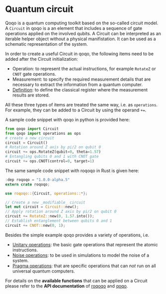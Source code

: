 # Quantum circuit

Qoqo is a quantum computing toolkit based on the so-called circuit model. A `Circuit` in qoqo is a an element that includes a sequence of gate operations applied on the involved qubits. A Circuit can be interpreted as an iterable helper object without a physical manifistation. It can be used as a schematic representation of the system.

In order to create a useful Circuit in qoqo, the following items need to be added after the Circuit initialization:
* Operation: to represent the actual instructions, for example `RotateZ` or `CNOT` gate operations.
* Measurement: to specify the required measurement details that are necessary to extract the information from a quantum computer.
* [Definition](readout.md): to define the classical register where the measurement results are stored.

All these three types of items are treated the same way, i.e. as `operations`. For example, they can be added to a Circuit by using the operand `+=`. 

A sample code snippet with qoqo in python is provided here:

```python
from qoqo import Circuit
from qoqo import operations as ops
# create a new circuit
circuit = Circuit()
# Rotation around Z axis by pi/2 on qubit 0
circuit += ops.RotateZ(qubit=0, theta=1.57)
# Entangling qubits 0 and 1 with CNOT gate
circuit += ops.CNOT(control=0, target=1)
```

The same sample code snippet with roqoqo in Rust is given here:

```rust
:dep roqoqo = "1.0.0-alpha.5"
extern crate roqoqo;

use roqoqo::{Circuit, operations::*};

// Create a new _modifiable_ circuit
let mut circuit = Circuit::new();
// Apply rotation around Z axis by pi/2 on qubit 0
circuit += RotateZ::new(0, 1.57.into());
// Establish entanglement between qubits 0 and 1
circuit += CNOT::new(0, 1);
```


Besides the simple example qoqo provides a variety of operations, i.e.
* [Unitary operations](unitary.md): the basic gate operations that represent the atomic instructions.
* [Noise operations](noise.md): to be used in simulations to model the noise of a system.
* [Pragma operations](pragma.md): that are specific operations that can _not_ run on all universal quantum computers.


For details on the **available functions** that can be applied on a Circuit please refer to the **API documentation** of [roqoqo](https://docs.rs/roqoqo/latest/roqoqo/struct.Circuit.html) and [qoqo](https://qoqo.readthedocs.io/en/latest/generated/generated/qoqo.Circuit.html).
